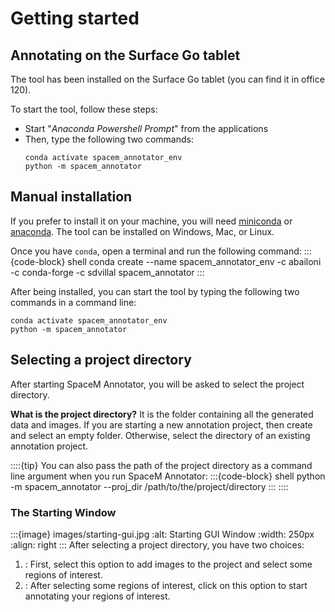 # Getting started

## Annotating on the Surface Go tablet
The tool has been installed on the Surface Go tablet (you can find it in office 120). 

To start the tool, follow these steps:  
- Start "_Anaconda Powershell Prompt_" from the applications
- Then, type the following two commands:
    ```shell
    conda activate spacem_annotator_env
    python -m spacem_annotator
    ````


## Manual installation
If you prefer to install it on your machine, you will need [miniconda](https://docs.conda.io/en/latest/miniconda.html) or [anaconda](https://docs.anaconda.com/anaconda/install/index.html). The tool can be installed on Windows, Mac, or Linux. 

Once you have `conda`, open a terminal and run the following command:
:::{code-block} shell
conda create --name spacem_annotator_env -c abailoni -c conda-forge -c sdvillal spacem_annotator
:::

After being installed, you can start the tool by typing the following two commands in a command line:

```shell
conda activate spacem_annotator_env
python -m spacem_annotator
````

## Selecting a project directory
After starting SpaceM Annotator, you will be asked to select the project directory.

**What is the project directory?** It is the folder containing all the generated data and images. If you are starting a new annotation project, then create and select an empty folder. Otherwise, select the directory of an existing annotation project.

::::{tip}
You can also pass the path of the project directory as a command line argument when you run SpaceM Annotator:
:::{code-block} shell
python -m spacem_annotator --proj_dir /path/to/the/project/directory
:::
::::

### The Starting Window

:::{image} images/starting-gui.jpg
:alt: Starting GUI Window
:width: 250px
:align: right
:::
After selecting a project directory, you have two choices:
1. [](select_rois): First, select this option to add images to the project and select some regions of interest.
2. [](label_rois): After selecting some regions of interest, click on this option to start annotating your regions of interest.

